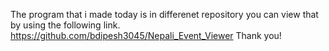 The program that i made today is in differenet repository you can view that by using the following link.
https://github.com/bdipesh3045/Nepali_Event_Viewer
Thank you!
